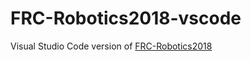# FRC-Robotics2018-vscode
Visual Studio Code version of [FRC-Robotics2018](https://github.com/6161Robotics/FRC-Robotics2018)


